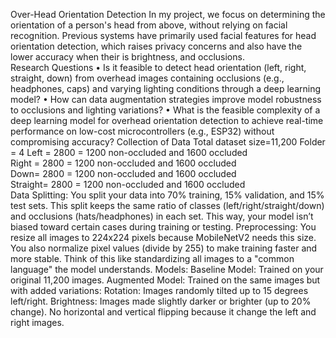 Over-Head Orientation Detection 
In my project, we focus on determining the orientation of a person's head from above, without 
relying on facial recognition. Previous systems have primarily used facial features for head 
orientation detection, which raises privacy concerns and also have the lower accuracy when 
their is brightness, and occlusions.  
Research Questions 
• Is it feasible to detect head orientation (left, right, straight, down) from overhead images 
containing occlusions (e.g., headphones, caps) and varying lighting conditions through 
a deep learning model? 
• How can data augmentation strategies improve model robustness to occlusions and 
lighting variations? 
• What is the feasible complexity of a deep learning model for overhead orientation 
detection to achieve real-time performance on low-cost microcontrollers (e.g., ESP32) 
without compromising accuracy? 
Collection of Data 
Total dataset size=11,200 
Folder = 4 
Left = 2800 = 1200 non-occluded and 1600 occluded  
Right = 2800 = 1200 non-occluded and 1600 occluded  
Down= 2800 = 1200 non-occluded and 1600 occluded  
Straight= 2800 = 1200 non-occluded and 1600 occluded  
Data Splitting: 
You split your data into 70% training, 15% validation, and 15% test sets. This split keeps the 
same ratio of classes (left/right/straight/down) and occlusions (hats/headphones) in each set. 
This way, your model isn’t biased toward certain cases during training or testing. 
Preprocessing: 
You resize all images to 224x224 pixels because MobileNetV2 needs this size. You also 
normalize pixel values (divide by 255) to make training faster and more stable. Think of this 
like standardizing all images to a "common language" the model understands. 
Models: 
Baseline Model: Trained on your original 11,200 images. 
Augmented Model: Trained on the same images but with added variations: 
Rotation: Images randomly tilted up to 15 degrees left/right. 
Brightness: Images made slightly darker or brighter (up to 20% change). No horizontal and 
vertical flipping because it change the left and right images.
